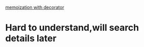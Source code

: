 [memoization with decorator](https://www.python-course.eu/python3_memoization.php)


# Hard to understand,will search details later

